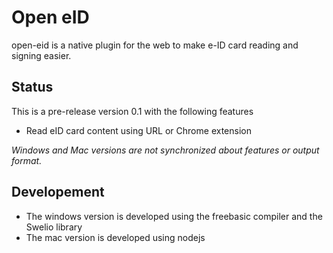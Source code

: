 # Open eID

open-eid is a native plugin for the web to make e-ID card reading and signing easier.

## Status

This is a pre-release version 0.1 with the following features

- Read eID card content using URL or Chrome extension

*Windows and Mac versions are not synchronized about features or output format.*

## Developement

- The windows version is developed using the freebasic compiler and the Swelio library
- The mac version is developed using nodejs